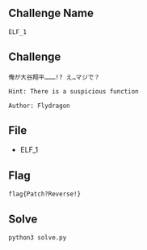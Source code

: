 ## Challenge Name
```
ELF_1
```
## Challenge
```
俺が大谷翔平………!? え…マジで？  

Hint: There is a suspicious function  

Author: Flydragon
```
## File
- ELF_1
## Flag
```
flag{Patch?Reverse!}
```
## Solve
```
python3 solve.py
```
